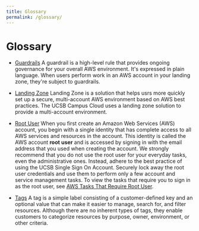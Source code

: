 ```yaml
---
title: Glossary
permalink: /glossary/
---
```


# Glossary

 * [Guardrails](#guardrails) A guardrail is a high-level rule that provides ongoing governance for your overall AWS environment. It's expressed in plain language. When users perform work in an AWS account in your landing zone, they're subject to guardrails.

 * [Landing Zone](#landingzone) Landing Zone is a solution that helps usrs more quickly set up a secure, multi-account AWS environment based on AWS best practices. The UCSB Campus Cloud uses a landing zone solution to provide a multi-account environment.

 * [Root User](#rootuser) When you first create an Amazon Web Services (AWS) account, you begin with a single identity that has complete access to all AWS services and resources in the account. This identity is called the AWS account __root__ __user__ and is accessed by signing in with the email address that you used when creating the account. 
   We strongly recommend that you do not use the root user for your everyday tasks, even the administrative ones. Instead, adhere to the best practice of using the UCSB Single Sign On Account. Securely lock away the root user credentials and use them to perform only a few account and service management tasks. 
   To view the tasks that require you to sign in as the root user, see [AWS Tasks That Require Root User](https://docs.aws.amazon.com/general/latest/gr/aws_tasks-that-require-root.html). 
 
 * [Tags](#tags) A tag is a simple label consisting of a customer-defined key and an optional value that can make it easier to manage, search for, and filter resources. Although there are no inherent types of tags, they enable customers to categorize resources by purpose, owner, environment, or other criteria.
 